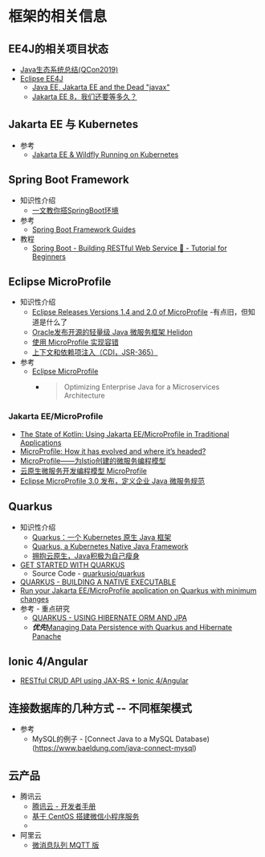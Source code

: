 
# 框架的相关信息
## EE4J的相关项目状态
   * [Java生态系统总结(QCon2019)](http://monkeybean.cn/2019/05/12/qcon2019/)<br>
   * [Eclipse EE4J](https://projects.eclipse.org/projects/ee4j/status.php)<br>
        + [Java EE, Jakarta EE and the Dead "javax"](http://www.adam-bien.com/roller/abien/entry/java_ee_jakarta_ee_and)<br>
        + [Jakarta EE 8，我们还要等多久？](https://www.chainnews.com/articles/204271580241.htm)<br>
## Jakarta EE 与 Kubernetes
   * 参考
      + [Jakarta EE & Wildfly Running on Kubernetes](https://dzone.com/articles/jakarta-ee-amp-wildfly-running-on-kubernetes)<br>
## Spring Boot Framework
   * 知识性介绍
      + [一文教你搭SpringBoot环境](https://zhuanlan.zhihu.com/p/106337255)<br>
   * 参考
      + [Spring Boot Framework Guides](https://spring.io/guides)<br>
   * 教程
      + [Spring Boot - Building RESTful Web Service 🚀 - Tutorial for Beginners](https://www.youtube.com/watch?v=7cvQzHC2kDE)<br>
## Eclipse MicroProfile
   * 知识性介绍
      + [Eclipse Releases Versions 1.4 and 2.0 of MicroProfile](https://www.infoq.com/news/2018/08/microprofile-1.4-and-2.0) -有点旧，但知道是什么了<br>
      + [Oracle发布开源的轻量级 Java 微服务框架 Helidon](https://blog.csdn.net/u012889902/article/details/83068277)<br>
      + [使用 MicroProfile 实现容错](https://cloud.ibm.com/docs/java?topic=java-mp-fault-tolerance&locale=zh-cn)<br>
      + [上下文和依赖项注入（CDI，JSR-365）](https://cloud.ibm.com/docs/java?topic=java-mp-cdi&locale=zh-cn)<br>
   * 参考
      + [Eclipse MicroProfile](https://microprofile.io/)<br>
         - >Optimizing Enterprise Java for a Microservices Architecture
### Jakarta EE/MicroProfile
   * [The State of Kotlin: Using Jakarta EE/MicroProfile in Traditional Applications](https://dzone.com/articles/the-state-of-kotlin-for-jakarta-eemicroprofile-tra)<br>
   * [MicroProfile: How it has evolved and where it’s headed?](https://www.tomitribe.com/blog/microprofile-how-it-has-evolved-and-where-its-headed/)<br>
   * [MicroProfile——为Istio创建的微服务编程模型](https://www.servicemesher.com/blog/microprofile-the-microservice-programming-model-made-for-istio/)<br>
   * [云原生微服务开发编程模型 MicroProfile](https://www.oschina.net/p/microprofile)<br>
   * [Eclipse MicroProfile 3.0 发布，定义企业 Java 微服务规范](https://www.oschina.net/news/107405/microprofil-3-0-released)<br>

## Quarkus
   * 知识性介绍
      + [Quarkus：一个 Kubernetes 原生 Java 框架](https://www.infoq.cn/article/QYNE5rQ_PucIZIsmkk4J)<br>
      + [Quarkus, a Kubernetes Native Java Framework](https://www.infoq.com/news/2019/03/redhat-release-quarkus/)<br>
      + [拥抱云原生，Java积极为自己瘦身](https://zhuanlan.zhihu.com/p/91248651)<br>
   * [GET STARTED WITH QUARKUS](https://quarkus.io/)<br>
      + Source Code - [quarkusio/quarkus](https://github.com/quarkusio/quarkus)<br>
   * [QUARKUS - BUILDING A NATIVE EXECUTABLE](https://quarkus.io/guides/building-native-image)<br>
   * [Run your Jakarta EE/MicroProfile application on Quarkus with minimum changes](https://jefrajames.fr/2019/12/17/run-your-jakarta-ee-microprofile-application-on-quarkus-with-minimum-changes/)<br>
   * 参考 - 重点研究
      + [QUARKUS - USING HIBERNATE ORM AND JPA](https://quarkus.pro/guides/hibernate-orm.html)<br>
      + ***优先***[Managing Data Persistence with Quarkus and Hibernate Panache](http://www.mastertheboss.com/soa-cloud/quarkus/managing-data-persistence-with-quarkus)<br>
## Ionic 4/Angular
   * [RESTful CRUD API using JAX-RS + Ionic 4/Angular](https://omosaziegbe.com/ionic4-jax-rs-backend/)<br>
   
## 连接数据库的几种方式 -- 不同框架模式
   * 参考
      + MySQL的例子 - [Connect Java to a MySQL Database)(https://www.baeldung.com/java-connect-mysql)<br>
## 云产品
   * 腾讯云
      + [腾讯云 - 开发者手册](https://cloud.tencent.com/developer/devdocs)<br>
      + [基于 CentOS 搭建微信小程序服务](https://cloud.tencent.com/developer/labs/lab/10004)<br>
      + []()<br>
   * 阿里云
      + [微消息队列 MQTT 版](https://www.alibabacloud.com/help/zh/product/100973.htm?spm=a2796.intl-zh-product-ons_mqtt_pre_intl.0.0.11512820F6VZbm)<br>
